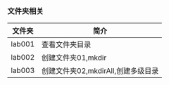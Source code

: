 ### 文件夹相关

|文件夹|简介|
|---|---|
|lab001|查看文件夹目录|
|lab002|创建文件夹01,mkdir|
|lab003|创建文件夹02,mkdirAll,创建多级目录|